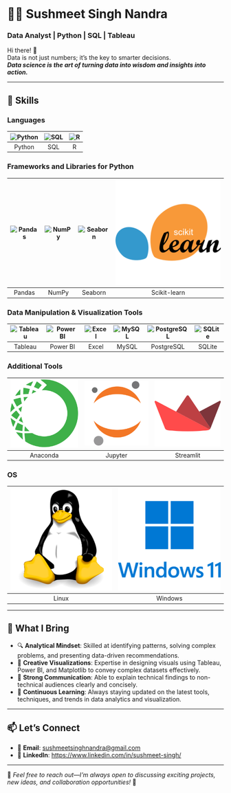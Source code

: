 # 👨‍💻 Sushmeet Singh Nandra  
### Data Analyst | Python | SQL | Tableau  

Hi there! 👋  
Data is not just numbers; it’s the key to smarter decisions. 
<br>
***Data science is the art of turning data into wisdom and insights into action.***

---

## 🚀 Skills  

### **Languages**  
| ![Python](https://img.icons8.com/color/48/000000/python.png) | ![SQL](https://img.icons8.com/ios-filled/50/4a90e2/sql.png) | ![R](https://img.icons8.com/fluency/48/000000/r-project.png) |
|:---:|:---:|:---:|
| Python | SQL | R |

### **Frameworks and Libraries for Python**  
| ![Pandas](https://img.icons8.com/?size=48&id=xSkewUSqtErH&format=png&color=000000) | ![NumPy](https://img.icons8.com/color/48/000000/numpy.png) |  ![Seaborn](https://img.shields.io/badge/Seaborn-3776AB?style=for-the-badge&logo=python&logoColor=white) | ![Scikit-learn](https://github.com/devicons/devicon/blob/master/icons/scikitlearn/scikitlearn-original.svg) |
|:---:|:---:|:---:|:---:|
| Pandas | NumPy | Seaborn | Scikit-learn |

### **Data Manipulation & Visualization Tools**  
| ![Tableau](https://img.icons8.com/color/48/000000/tableau-software.png) | ![Power BI](https://img.icons8.com/color/48/000000/power-bi.png) | ![Excel](https://img.icons8.com/?size=48&id=117561&format=png&color=000000) | ![MySQL](https://img.icons8.com/color/48/000000/mysql-logo.png) | ![PostgreSQL](https://img.icons8.com/color/48/000000/postgreesql.png) | ![SQLite](https://img.icons8.com/ios-filled/50/4a90e2/sql.png) |
|:---:|:---:|:---:|:---:|:---:|:---:|
| Tableau | Power BI | Excel | MySQL | PostgreSQL | SQLite |

### **Additional Tools**  
| ![Anaconda](https://github.com/devicons/devicon/blob/master/icons/anaconda/anaconda-original.svg) | ![Jupyter](https://github.com/devicons/devicon/blob/master/icons/jupyter/jupyter-original.svg) | ![Streamlit](https://github.com/devicons/devicon/blob/master/icons/streamlit/streamlit-original.svg) |
|:---:|:---:|:---:|
| Anaconda | Jupyter | Streamlit |

### **OS**  
| ![Linux](https://github.com/devicons/devicon/blob/master/icons/linux/linux-original.svg) | ![Windows](https://github.com/devicons/devicon/blob/master/icons/windows11/windows11-original-wordmark.svg) |
|:---:|:---:|
| Linux | Windows |

---

## 🌟 What I Bring  

- 🔍 **Analytical Mindset**: Skilled at identifying patterns, solving complex problems, and presenting data-driven recommendations.  
- 🎨 **Creative Visualizations**: Expertise in designing visuals using Tableau, Power BI, and Matplotlib to convey complex datasets effectively.  
- 💬 **Strong Communication**: Able to explain technical findings to non-technical audiences clearly and concisely.  
- 🚀 **Continuous Learning**: Always staying updated on the latest tools, techniques, and trends in data analytics and visualization.  

---

## 📫 Let’s Connect  

- 📧 **Email**: sushmeetsinghnandra@gmail.com
- 💼 **LinkedIn**: https://www.linkedin.com/in/sushmeet-singh/ 

---

🌟 _Feel free to reach out—I’m always open to discussing exciting projects, new ideas, and collaboration opportunities!_ 🌟
